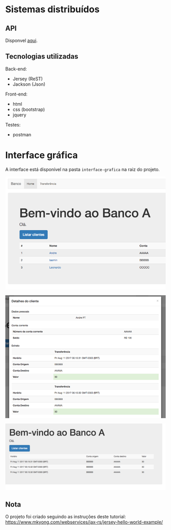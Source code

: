 # Sistemas distribuídos

## API
Disponvel [aqui](https://documenter.getpostman.com/view/2571717/sistemasdistribuidos/6n5yYVd "yay").


## Tecnologias utilizadas

Back-end:
- Jersey (ReST)
- Jackson (Json)

Front-end:
- html
- css (bootstrap)
- jquery

Testes:
- postman

# Interface gráfica
A interface está disponível na pasta `interface-grafica` na raiz do projeto.

![Home](/media/home.png "home")

![Modal](/media/modal.png "modal")

![Transferências](/media/transferencias.png "transferencias")


## Nota
O projeto foi criado seguindo as instruções deste tutorial: https://www.mkyong.com/webservices/jax-rs/jersey-hello-world-example/
